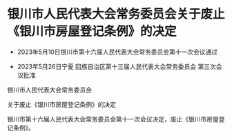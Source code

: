 # 银川市人民代表大会常务委员会关于废止《银川市房屋登记条例》的决定

- 2023年5月10日银川市第十六届人民代表大会常务委员会第十一次会议通过

- 2023年5月26日宁夏
  回族自治区第十三届人民代表大会常务委员会
  第三次会议批准

<!-- INFO END -->

银川市人民代表大会常务委员会

关于废止《银川市房屋登记条例》的决定

银川市第十六届人民代表大会常务委员会第十一次会议决定，废止《银川市房屋登记条例》。
